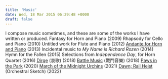 ```yaml
---
title: 'Music'
date: Wed, 18 Mar 2015 06:29:48 +0000
draft: false
---
```


I compose music sometimes, and these are some of the works I have written or produced. Fantasy for Horn and Piano (2009) Rhapsody for Cello and Piano (2010) Untitled work for Flute and Piano (2012) [Andante for Horn and Piano](https://www.youtube.com/watch?v=51PzOuaIt2k) (2013) Incidental music to _My Name is Richard Rozen_ (2014) Hymn for the Fallen (2015) Selections from _Independence Day_, for Horn Quartet (2016) [Dirge](https://soundcloud.com/alex-hong-chao/dirge) (哀歌) (2018) [Battle Music](https://soundcloud.com/alex-hong-chao/battle-music) (戰鬥音樂) (2018) [Paws in the Park](https://soundcloud.com/alex-hong-chao/paws-in-the-park) (2020) [March of the Midnight Urchins](https://soundcloud.com/alex-hong-chao/march-of-the-midnight-urchins) (2021) [Dawn; Rail Heist](https://soundcloud.com/alex-hong-chao/rail-heist) (Orchestral Sketch) (2022)